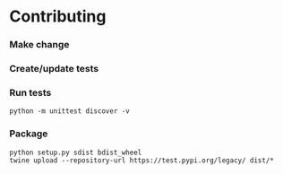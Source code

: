 # Contributing

### Make change

### Create/update tests

### Run tests

```shell
python -m unittest discover -v
```

### Package

```shell
python setup.py sdist bdist_wheel
twine upload --repository-url https://test.pypi.org/legacy/ dist/*
```

